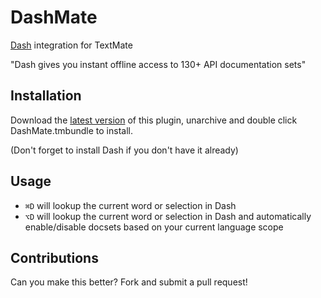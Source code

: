 # DashMate

[Dash](http://kapeli.com/dash) integration for TextMate

"Dash gives you instant offline access to 130+ API documentation sets"

## Installation

Download the [latest version](https://github.com/Kapeli/DashMate.tmbundle/releases/download/1.0.0/DashMate.zip) of this plugin, unarchive and double click DashMate.tmbundle to install.

(Don't forget to install Dash if you don't have it already)

## Usage

* `⌘D` will lookup the current word or selection in Dash
* `⌥D` will lookup the current word or selection in Dash and automatically enable/disable docsets based on your current language scope

## Contributions

Can you make this better? Fork and submit a pull request!
